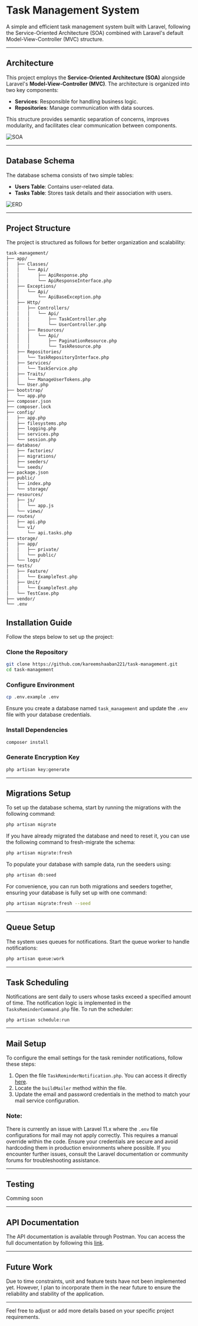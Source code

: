# Task Management System

A simple and efficient task management system built with Laravel, following the Service-Oriented Architecture (SOA) combined with Laravel's default Model-View-Controller (MVC) structure.

---

## Architecture

This project employs the **Service-Oriented Architecture (SOA)** alongside Laravel's **Model-View-Controller (MVC)**. The architecture is organized into two key components:

- **Services**: Responsible for handling business logic.
- **Repositories**: Manage communication with data sources.

This structure provides semantic separation of concerns, improves modularity, and facilitates clear communication between components.

![SOA](./SOA.png)

---

## Database Schema

The database schema consists of two simple tables:

- **Users Table**: Contains user-related data.
- **Tasks Table**: Stores task details and their association with users.

![ERD](./erd.png)

---

## Project Structure

The project is structured as follows for better organization and scalability:

```markdown
task-management/
├── app/
│   ├── Classes/
│   │   └── Api/
│   │       ├── ApiResponse.php
│   │       └── ApiResponseInterface.php
│   ├── Exceptions/
│   │   └── Api/
│   │       └── ApiBaseException.php
│   ├── Http/
│   │   ├── Controllers/
│   │   │   └── Api/
│   │   │       ├── TaskController.php
│   │   │       └── UserController.php
│   │   ├── Resources/
│   │   │   └── Api/
│   │   │       ├── PaginationResource.php
│   │   │       └── TaskResource.php
│   ├── Repositories/
│   │   └── TaskRepositoryInterface.php
│   ├── Services/
│   │   └── TaskService.php
│   ├── Traits/
│   │   └── ManageUserTokens.php
│   └── User.php
├── bootstrap/
│   └── app.php
├── composer.json
├── composer.lock
├── config/
│   ├── app.php
│   ├── filesystems.php
│   ├── logging.php
│   ├── services.php
│   └── session.php
├── database/
│   ├── factories/
│   ├── migrations/
│   ├── seeders/
│   └── seeds/
├── package.json
├── public/
│   ├── index.php
│   └── storage/
├── resources/
│   ├── js/
│   │   └── app.js
│   └── views/
├── routes/
│   ├── api.php
│   └── v1/
│       └── api.tasks.php
├── storage/
│   ├── app/
│   │   ├── private/
│   │   └── public/
│   └── logs/
├── tests/
│   ├── Feature/
│   │   └── ExampleTest.php
│   ├── Unit/
│   │   └── ExampleTest.php
│   └── TestCase.php
├── vendor/
└── .env
```

## Installation Guide

Follow the steps below to set up the project:

### Clone the Repository
```bash
git clone https://github.com/kareemshaaban221/task-management.git
cd task-management
```

### Configure Environment
```bash
cp .env.example .env
```

Ensure you create a database named `task_management` and update the `.env` file with your database credentials.

### Install Dependencies
```bash
composer install
```

### Generate Encryption Key
```bash
php artisan key:generate
```

---

## Migrations Setup

To set up the database schema, start by running the migrations with the following command:
```bash
php artisan migrate
```

If you have already migrated the database and need to reset it, you can use the following command to fresh-migrate the schema:
```bash
php artisan migrate:fresh
```

To populate your database with sample data, run the seeders using:
```bash
php artisan db:seed
```

For convenience, you can run both migrations and seeders together, ensuring your database is fully set up with one command:
```bash
php artisan migrate:fresh --seed
```

---

## Queue Setup

The system uses queues for notifications. Start the queue worker to handle notifications:

```bash
php artisan queue:work
```

---

## Task Scheduling

Notifications are sent daily to users whose tasks exceed a specified amount of time. The notification logic is implemented in the `TasksReminderCommand.php` file. To run the scheduler:

```
php artisan schedule:run
```

---

## Mail Setup

To configure the email settings for the task reminder notifications, follow these steps:

1. Open the file `TaskReminderNotification.php`. You can access it directly [here](./app/Notifications/TaskReminderNotification.php#L73).
2. Locate the `buildMailer` method within the file.
3. Update the email and password credentials in the method to match your mail service configuration.

### Note:
There is currently an issue with Laravel 11.x where the `.env` file configurations for mail may not apply correctly. This requires a manual override within the code. Ensure your credentials are secure and avoid hardcoding them in production environments where possible. If you encounter further issues, consult the Laravel documentation or community forums for troubleshooting assistance.

---

## Testing

Comming soon

---

## API Documentation

The API documentation is available through Postman. You can access the full documentation by following this [link](https://documenter.getpostman.com/view/18140965/2sAYBYepZe).

---

## Future Work

Due to time constraints, unit and feature tests have not been implemented yet. However, I plan to incorporate them in the near future to ensure the reliability and stability of the application.

---

Feel free to adjust or add more details based on your specific project requirements.

